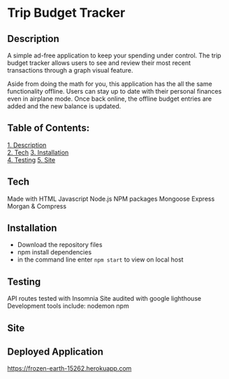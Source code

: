 # Trip Budget Tracker

## Description
A simple ad-free application to keep your spending under control. The trip budget tracker allows users to see and review their most recent transactions through a graph visual feature.

Aside from doing the math for you, this application has the all the same functionality offline. Users can stay up to date with their personal finances even in airplane mode. Once back online, the offline budget entries are added and the new balance is updated.

 ## Table of Contents:  
[1. Description](#Description)  
[2. Tech](#Tech) 
[3. Installation](#Installation)  
[4. Testing](#Testing)
[5. Site](#Site)  
  
## Tech
Made with HTML Javascript Node.js NPM packages Mongoose Express Morgan & Compress

## Installation 
- Download the repository files
- npm install dependencies
- in the command line enter `npm start` to view on local host

## Testing 
API routes tested with Insomnia 
Site audited with google lighthouse
Development tools include: nodemon npm

## Site



## Deployed Application

https://frozen-earth-15262.herokuapp.com